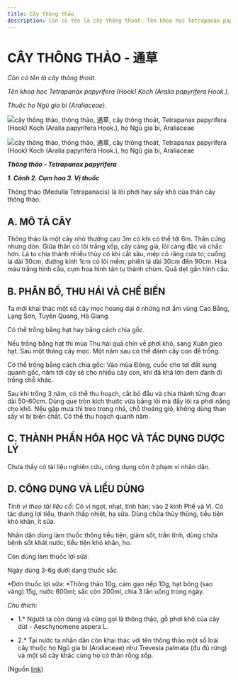 ```yaml
---
title: Cây thông thảo
description: Còn có tên là cây thông thoát. Tên khoa học Tetrapanax papyrifera (Hook) Koch (Aralia papyrifera Hook.). Thuộc họ Ngũ gia bì (Araliaceae). Thông thảo (Medulla Tetrapanacis) là lõi phơi hay sấy khô của thân cây thông thảo.
---
```

# CÂY THÔNG THẢO - 通草

*Còn có tên là cây thông thoát.*

*Tên khoa học Tetrapanax papyrifera (Hook) Koch (Aralia papyrifera Hook.).*

*Thuộc họ Ngũ gia bì (Araliaceae).*

![cây thông thảo, thông thảo, 通草, cây thông thoát, Tetrapanax papyrifera \(Hook\) Koch \(Aralia papyrifera Hook.\), họ Ngũ gia bì, Araliaceae](/imgs/do-tat-loi/ctvvtvn/cay-thong-thao.jpg)

![cây thông thảo, thông thảo, 通草, cây thông thoát, Tetrapanax papyrifera \(Hook\) Koch \(Aralia papyrifera Hook.\), họ Ngũ gia bì, Araliaceae](/imgs/do-tat-loi/ctvvtvn/cay-thong-thao-2.jpg)

***Thông thảo - Tetrapanax papyrifera***

***1\. Cành 2. Cụm hoa 3. Vị thuốc***

Thông thảo (Medulla Tetrapanacis) là lõi phơi hay sấy khô của thân cây thông thảo.

## A. MÔ TẢ CÂY

Thông thảo là một cây nhỏ thường cao 3m có khi có thể tới 6m. Thân cứng nhưng dòn. Giữa thân có lõi trắng xốp, cây càng già, lõi càng đặc và chắc hơn. Lá to chia thành nhiều thùy có khi cắt sâu, mép có răng cưa to; cuống lá dài 30cm, đường kính 1cm có lõi mềm; phiến lá dài 30cm đến 90cm. Hoa màu trắng hình cầu, cụm hoa hình tán tụ thành chùm. Quả dẹt gần hình cầu.

## B. PHÂN BỐ, THU HÁI VÀ CHẾ BIẾN

Ta mới khai thác một số cây mọc hoang dại ở những nơi ẩm vùng Cao Bằng, Lạng Sơn, Tuyên Quang, Hà Giang.

Có thể trồng bằng hạt hay bằng cách chia gốc.

Nếu trồng bằng hạt thì mùa Thu hái quả chín về phơi khô, sang Xuân gieo hạt. Sau một tháng cây mọc. Một năm sau có thể đánh cây con để trồng.

Có thể trồng bằng cách chia gốc: Vào mùa Đông, cuốc cho tơi đất xung quanh gốc, năm tới cây sẽ cho nhiều cây con, khi đã khá lớn đem đánh đi trồng chỗ khác.

Sau khi trồng 3 năm, có thể thu hoạch, cắt bỏ đầu và chia thành từng đoạn dài 50-60cm. Dùng que tròn kích thước vừa bằng lõi mà đẩy lõi ra phơi nắng cho khô. Nếu gặp mưa thì treo trong nhà, chỗ thoáng gió, không dùng than sấy vì bị biến chất. Có thể thu hoạch quanh năm.

## C. THÀNH PHẦN HÓA HỌC VÀ TÁC DỤNG DƯỢC LÝ

Chưa thấy có tài liệu nghiên cứu, công dụng còn ở phạm vi nhân dân.

## D. CÔNG DỤNG VÀ LIỀU DÙNG

*Tính vị theo tài liệu cổ:* Có vị ngọt, nhạt, tính hàn; vào 2 kinh Phế và Vị. Có tác dụng lợi tiểu, thanh thấp nhiệt, hạ sữa. Dùng chữa thủy thũng, tiểu tiện khó khăn, ít sữa.

Nhân dân dùng làm thuốc thông tiểu tiện, giảm sốt, trấn tĩnh, dùng chữa bệnh sốt khát nước, tiểu tiện khó khăn, ho.

Còn dùng làm thuốc lợi sữa.

Ngày dùng 3-6g dưới dạng thuốc sắc.

*Đơn thuốc lợi sữa: *Thông thảo 10g, cám gạo nếp 10g, hạt bông (sao vàng) 15g, nước 600ml; sắc còn 200ml, chia 3 lần uống trong ngày.

*Chú thích:*

* 1.* Người ta còn dùng và cũng gọi là thông thảo, gỗ phơi khô của cây dút - Aeschynomene aspera L.

* 2.* Tại nước ta nhân dân còn khai thác với tên thông thảo một số loài cây thuộc họ Ngũ gia bì (Araliaceae) như Trevesia palmata (đu đủ rừng) và một số cây khác cùng họ có thân rỗng xốp.

(Nguồn <a href="http://www.thuocvuonnha.com/nhung-cay-thuoc-va-vi-thuoc-viet-nam/ket-qua-tra-cuu/cay-thong-thao" target="_blank">link</a>)
